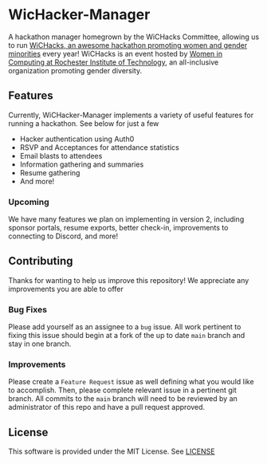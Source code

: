 
# WicHacker-Manager

A hackathon manager homegrown by the WiCHacks Committee, allowing us to run [WiCHacks, an awesome hackathon promoting women and gender minorities](https://wichacks.io) every year! WiCHacks is an event hosted by [Women in Computing at Rochester Institute of Technology](https://wic.rit.edu), an all-inclusive organization promoting gender diversity.

## Features

Currently, WiCHacker-Manager implements a variety of useful features for running a hackathon. See below for just a few

- Hacker authentication using Auth0
- RSVP and Acceptances for attendance statistics
- Email blasts to attendees
- Information gathering and summaries
- Resume gathering
- And more!

### Upcoming

We have many features we plan on implementing in version 2, including sponsor portals, resume exports, better check-in, improvements to connecting to Discord, and more!

## Contributing

Thanks for wanting to help us improve this repository! We appreciate any improvements you are able to offer

### Bug Fixes

Please add yourself as an assignee to a `bug` issue. All work pertinent to fixing this issue should begin at a fork of the up to date `main` branch and stay in one branch.

### Improvements

Please create a `Feature Request` issue as well defining what you would like to accomplish. Then, please complete relevant issue in a pertinent git branch. All commits to the `main` branch will need to be reviewed by an administrator of this repo and have a pull request approved.

## License

This software is provided under the MIT License. See [LICENSE](./LICENSE)
